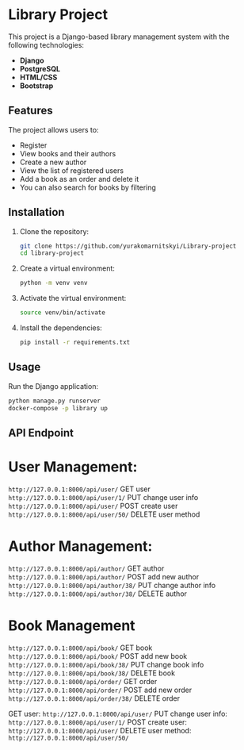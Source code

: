 # Library Project

This project is a Django-based library management system with the following technologies:
- **Django**
- **PostgreSQL**
- **HTML/CSS**
- **Bootstrap**

## Features
The project allows users to:
- Register
- View books and their authors
- Create a new author
- View the list of registered users
- Add a book as an order and delete it
- You can also search for books by filtering 

## Installation

1. Clone the repository:

    ```bash
    git clone https://github.com/yurakomarnitskyi/Library-project
    cd library-project
    ```

2. Create a virtual environment:

    ```bash
    python -m venv venv
    ```

3. Activate the virtual environment:

    ```bash
    source venv/bin/activate
    ```

4. Install the dependencies:

    ```bash
    pip install -r requirements.txt
    ```

## Usage

Run the Django application:

```bash
python manage.py runserver
docker-compose -p library up
```
## API Endpoint 
# User Management:
```http://127.0.0.1:8000/api/user/``` GET user 
```http://127.0.0.1:8000/api/user/1/``` PUT change user info
```http://127.0.0.1:8000/api/user/```  POST create user
```http://127.0.0.1:8000/api/user/50/``` DELETE user method
# Author Management:
```http://127.0.0.1:8000/api/author/``` GET author 
```http://127.0.0.1:8000/api/author/``` POST add new author
```http://127.0.0.1:8000/api/author/38/``` PUT change author info 
```http://127.0.0.1:8000/api/author/38/``` DELETE author
# Book Management
```http://127.0.0.1:8000/api/book/``` GET book 
```http://127.0.0.1:8000/api/book/``` POST add new book
```http://127.0.0.1:8000/api/book/38/``` PUT change book info 
```http://127.0.0.1:8000/api/book/38/``` DELETE book
```http://127.0.0.1:8000/api/order/``` GET order
```http://127.0.0.1:8000/api/order/``` POST add new order
```http://127.0.0.1:8000/api/order/38/``` DELETE order


GET user:
`http://127.0.0.1:8000/api/user/`
PUT change user info:
`http://127.0.0.1:8000/api/user/1/`
POST create user:
`http://127.0.0.1:8000/api/user/`
DELETE user method:
`http://127.0.0.1:8000/api/user/50/`

